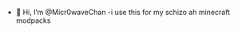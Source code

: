 - 👋 Hi, I’m @Micr0waveChan
-i use this for my schizo ah minecraft modpacks
<!---
Micr0waveChan/Micr0waveChan is a ✨ special ✨ repository because its `README.md` (this file) appears on your GitHub profile.
You can click the Preview link to take a look at your changes.
--->
